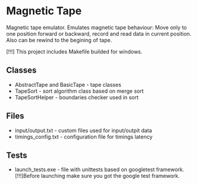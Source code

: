# Magnetic Tape 
Magnetic tape emulator. 
Emulates magnetic tape behaviour: Move only to one position forward or backward, record and read data in current position. Also can be rewind to the begining  of tape.

[!!!] This project includes Makefile builded for windows.

## Classes
- AbstractTape and BasicTape - tape classes
- TapeSort - sort algorithm class based on merge sort
- TapeSortHelper - boundaries checker used in sort

## Files
- input/output.txt - custom files used for input/outpit data
- timings_config.txt - configuration file for timings latency

## Tests
- launch_tests.exe - file with unittests based on googletest framework. [!!!]Before launching make sure you got the google test framework.






